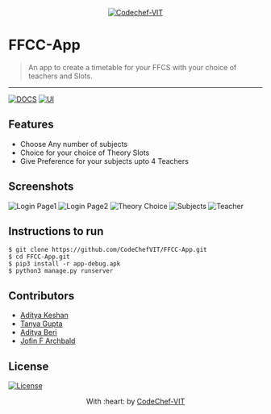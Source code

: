 <p align="center"><a href="http://www.codechefvit.com" target="_blank"><img src="https://s3.amazonaws.com/codechef_shared/sites/all/themes/abessive/logo-3.png" title="CodeChef-VIT" alt="Codechef-VIT"></a>
</p>

# FFCC-App

> <Subtitle>
> An app to create a timetable for your FFCS with your choice of teachers and Slots.

---
[![DOCS](https://img.shields.io/badge/Documentation-see%20docs-green?style=flat-square&logo=appveyor)](https://documenter.getpostman.com/view/11130410/Szf6Wo79?version=latest) 
  [![UI ](https://img.shields.io/badge/User%20Interface-Link%20to%20UI-orange?style=flat-square&logo=appveyor)](INSERT_UI_LINK_HERE)




## Features
- Choose Any number of subjects
- Choice for your choice of Theory Slots
- Give Preference for your subjects upto 4 Teachers 




## Screenshots
<img src="https://github.com/AdityaKeshan/FFCC/raw/master/img/login_1.jpg" alt="Login Page1">
<img src="https://github.com/AdityaKeshan/FFCC/raw/master/img/login_2.jpg" alt="Login Page2">
<img src="https://github.com/AdityaKeshan/FFCC/raw/master/img/choice.jpg" alt="Theory Choice">
<img src="https://github.com/AdityaKeshan/FFCC/raw/master/img/subject_selection.jpg" alt="Subjects">
<img src="https://github.com/AdityaKeshan/FFCC/raw/master/img/Teacher.jpg" alt="Teacher">

## Instructions to run

```
$ git clone https://github.com/CodeChefVIT/FFCC-App.git
$ cd FFCC-App.git
$ pip3 install -r app-debug.apk
$ python3 manage.py runserver
```

## Contributors
- <a href="https://github.com/AdityaKeshan">Aditya Keshan</a>
- <a href="https://github.com/tanyagupta17">Tanya Gupta</a>
- <a href="https://github.com/aditya-beri">Aditya Beri</a>
- <a href="https://github.com/j0fiN">Jofin F Archbald</a>

## License

[![License](http://img.shields.io/:license-mit-blue.svg?style=flat-square)](http://badges.mit-license.org)

<p align="center">
	With :heart: by <a href="http://www.codechefvit.com" target="_blank">CodeChef-VIT</a>
</p>
